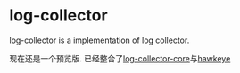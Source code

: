 # log-collector
log-collector is a implementation of log collector.

现在还是一个预览版.
已经整合了[log-collector-core](https://github.com/GavinGuan24/log-collector-core)与[hawkeye](https://github.com/GavinGuan24/hawkeye)